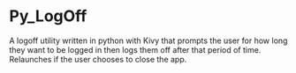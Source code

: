 Py_LogOff
=========

A logoff utility written in python with Kivy that prompts the user for how long they want to be logged in 
then logs them off after that period of time. Relaunches if the user chooses to close the app. 
